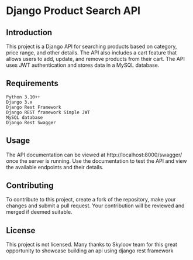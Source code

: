 # Django Product Search API

## Introduction
This project is a Django API for searching products based on category, price range, and other details.
The API also includes a cart feature that allows users to add, update, and remove products from their cart.
The API uses JWT authentication and stores data in a MySQL database.

## Requirements
```
Python 3.10++
Django 3.x
Django Rest Framework
Django REST framework Simple JWT
MySQL database
Django Rest Swagger
```

## Usage
The API documentation can be viewed at http://localhost:8000/swagger/ once the server is running. Use the documentation to test the API and view the available endpoints and their details.

## Contributing
To contribute to this project, create a fork of the repository, make your changes and submit a pull request. Your contribution will be reviewed and merged if deemed suitable.

## License
This project is not licensed. Many thanks to Skyloov team for this great opportunity to showcase building an api using django rest framework
